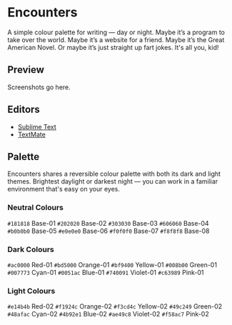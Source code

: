 # Encounters

A simple colour palette for writing — day or night. Maybe it’s a program to take over the world. Maybe it’s a website for a friend. Maybe it’s the Great American Novel. Or maybe it’s just straight up fart jokes. It's all you, kid!

## Preview

Screenshots go here.

## Editors

* [Sublime Text](http://www.sublimetext.com)
* [TextMate](http://macromates.com)

## Palette

Encounters shares a reversible colour palette with both its dark and light themes. Brightest daylight or darkest night — you can work in a familiar environment that's easy on your eyes.

### Neutral Colours

`#181818` Base-01
`#202020` Base-02
`#303030` Base-03
`#606060` Base-04
`#b0b0b0` Base-05
`#e0e0e0` Base-06
`#f0f0f0` Base-07
`#f8f8f8` Base-08

### Dark Colours

`#ac0000` Red-01
`#bd5000` Orange-01
`#bf9400` Yellow-01
`#008b00` Green-01
`#007773` Cyan-01
`#0051ac` Blue-01
`#740091` Violet-01
`#c63989` Pink-01

### Light Colours

`#e14b4b` Red-02
`#f1924c` Orange-02
`#f3cd4c` Yellow-02
`#49c249` Green-02
`#48afac` Cyan-02
`#4b92e1` Blue-02
`#ae49c8` Violet-02
`#f58ac7` Pink-02

